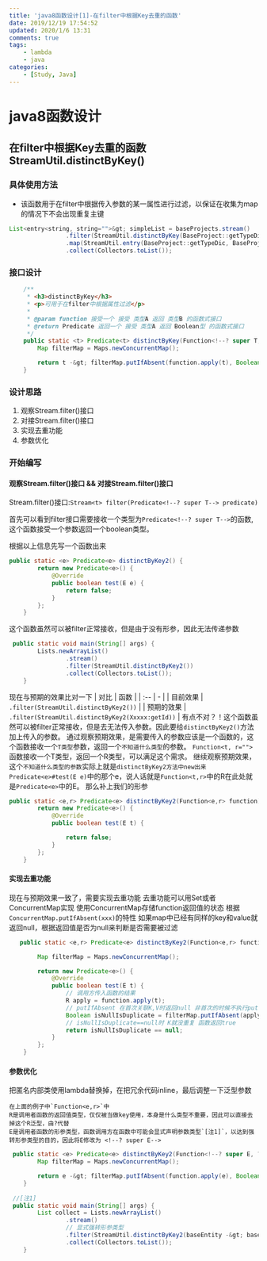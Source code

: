 ```yaml
---
title: 'java8函数设计[1]-在filter中根据Key去重的函数'
date: 2019/12/19 17:54:52
updated: 2020/1/6 13:31
comments: true
tags: 
    - lambda
    - java
categories: 
    - [Study, Java]
---
```



# java8函数设计
## 在filter中根据Key去重的函数 StreamUtil.distinctByKey()


### 具体使用方法

- 该函数用于在filter中根据传入参数的某一属性进行过滤，以保证在收集为map的情况下不会出现重复主键

```java
List<entry<string, string="">&gt; simpleList = baseProjects.stream()
                .filter(StreamUtil.distinctByKey(BaseProject::getTypeDic))
                .map(StreamUtil.entry(BaseProject::getTypeDic, BaseProject::getTypeStr))
                .collect(Collectors.toList());
``` 


### 接口设计
```java
    /**
     * <h3>distinctByKey</h3>
     * <p>可用于在filter中根据属性过滤</p>
     *
     * @param function 接受一个 接受 类型A 返回 类型B 的函数式接口
     * @return Predicate 返回一个 接受 类型A 返回 Boolean型 的函数式接口
     */
    public static <t> Predicate<t> distinctByKey(Function<!--? super T, ?--> function) {
        Map filterMap = Maps.newConcurrentMap();

        return t -&gt; filterMap.putIfAbsent(function.apply(t), Boolean.TRUE) == null;
    }
```

### 设计思路

1. 观察Stream.filter()接口
2. 对接Stream.filter()接口
3. 实现去重功能
4. 参数优化

### 开始编写

####  观察Stream.filter()接口 &amp;&amp; 对接Stream.filter()接口

 Stream.filter()接口:`Stream<t> filter(Predicate<!--? super T--> predicate)`


 首先可以看到filter接口需要接收一个类型为`Predicate<!--? super T-->`的函数,这个函数接受一个参数返回一个boolean类型。

根据以上信息先写一个函数出来
```java
public static <e> Predicate<e> distinctByKey2() {
        return new Predicate<e>() {
            @Override
            public boolean test(E e) {
                return false;
            }
        };
    }

```

这个函数虽然可以被filter正常接收，但是由于没有形参，因此无法传递参数
```java
 public static void main(String[] args) {
        Lists.newArrayList()
                .stream()
                .filter(StreamUtil.distinctByKey2())
                .collect(Collectors.toList());
    }
```

现在与预期的效果比对一下
| 对比  | 函数 |
| :-- | - |
| 目前效果 | `.filter(StreamUtil.distinctByKey2())` |
| 预期的效果 | `.filter(StreamUtil.distinctByKey2(Xxxxx:getId))` |
有点不对？！这个函数虽然可以被filter正常接收，但是去无法传入参数。因此要给`distinctByKey2()`方法加上传入的参数。
通过观察预期效果，是需要传入的参数应该是一个函数的，这个函数接收一个`T类型`参数，返回一个`不知道什么类型`的参数。
`Function<t, r="">`函数接收一个T类型，返回一个R类型，可以满足这个需求。
继续观察预期效果，这个`不知道什么类型的参数`实际上就是`distinctByKey2方法中new出来Predicate<e>#test(E e)`中的那个e，说人话就是`Function<t,r>`中的R在此处就是`Predicate<e>`中的E。
那么补上我们的形参
```java
public static <e,r> Predicate<e> distinctByKey2(Function<e,r> function) {
        return new Predicate<e>() {
            @Override
            public boolean test(E t) {

                return false;
            }
        };
    }
```

#### 实现去重功能
现在与预期效果一致了，需要实现去重功能 去重功能可以用Set或者ConcurrentMap实现
使用ConcurrentMap存储function返回值的状态
根据`ConcurrentMap.putIfAbsent(xxx)`的特性 如果map中已经有同样的key和value就返回null，根据返回值是否为null来判断是否需要被过滤

```java
   public static <e,r> Predicate<e> distinctByKey2(Function<e,r> function) {

        Map filterMap = Maps.newConcurrentMap();

        return new Predicate<e>() {
            @Override
            public boolean test(E t) {
                // 调用方传入函数的结果
                R apply = function.apply(t);
                // putIfAbsent 在首次关联K,V时返回null 非首次的时候不执行put()方法 直接返回之前的值
                Boolean isNullIsDuplicate = filterMap.putIfAbsent(apply, Boolean.TRUE);
                // isNullIsDuplicate==null时 K就没重复 函数返回true
                return isNullIsDuplicate == null;
            }
        };
    }
```


#### 参数优化

把匿名内部类使用lambda替换掉，在把冗余代码inline，最后调整一下泛型参数
    
    在上面的例子中`Function<e,r>`中
    R是调用者函数的返回值类型，仅仅被当做key使用，本身是什么类型不重要，因此可以直接去掉这个R泛型，由?代替
    E是调用者函数的形参类型，函数调用方在函数中可能会显式声明参数类型`[注1]`，以达到强转形参类型的目的，因此将E修改为 <!--? super E-->
    
```java
 public static <e> Predicate<e> distinctByKey2(Function<!--? super E, ?--> function) {
        Map filterMap = Maps.newConcurrentMap();

        return e -&gt; filterMap.putIfAbsent(function.apply(e), Boolean.TRUE) == null;
    }
    
 //[注1] 
 public static void main(String[] args) {
        List collect = Lists.newArrayList()
                .stream()
                // 显式强转形参类型
                .filter(StreamUtil.distinctByKey2(baseEntity -&gt; baseEntity))
                .collect(Collectors.toList());
    }
```










